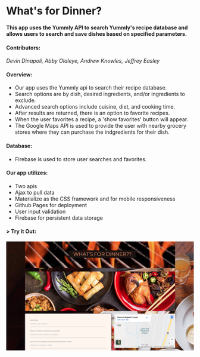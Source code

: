 # What's for Dinner?

__This app uses the Yummly API to search Yummly's recipe database and allows users to search and save dishes based on specified parameters.__

#### Contributors: 
_Devin Dinapoli, Abby Olaleye, Andrew Knowles, Jeffrey Easley_

#### Overview:
* Our app uses the Yummly api to search their recipe database. 
* Search options are by dish, desired ingredients, and/or ingredients to exclude.  
* Advanced search options include cuisine, diet, and cooking time.
* After results are returned, there is an option to favorite recipes.  
* When the user favorites a recipe, a 'show favorites' button will appear.
* The Google Maps API is used to provide the user with nearby grocery stores where they can purchase the indgredients for their dish.

#### Database:
* Firebase is used to store user searches and favorites.

#### Our app utilizes: 
* Two apis
* Ajax to pull data
* Materialize as the CSS framework and for mobile responsiveness
* Github Pages for deployment
* User input validation
* Firebase for persistent data storage

#### > __Try it Out:__

[![What's for Dinner](assets/images/whatsfordinner.png)](https://aolaleye.github.io/whats-for-dinner/)